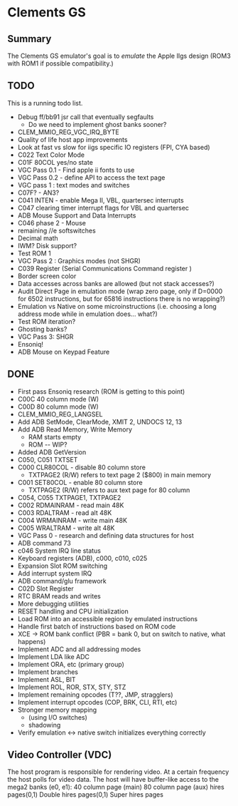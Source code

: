 # Clements GS

## Summary

The Clements GS emulator's goal is to *emulate* the Apple IIgs design (ROM3
with ROM1 if possible compatibility.)


## TODO

This is a running todo list.

* Debug ff/bb91 jsr call that eventually segfaults
  * Do we need to implement ghost banks sooner?
* CLEM_MMIO_REG_VGC_IRQ_BYTE
* Quality of life host app improvements
* Look at fast vs slow for iigs specific IO registers (FPI, CYA based)
* C022 Text Color Mode
* C01F 80COL yes/no state
* VGC Pass 0.1 - Find apple ii fonts to use
* VGC Pass 0.2 - define API to access the text page
* VGC pass 1 : text modes and switches
* C07F? - AN3?
* C041 INTEN - enable Mega II, VBL, quartersec interrupts
* C047 clearing timer interrupt flags for VBL and quartersec
* ADB Mouse Support and Data Interrupts
* C046 phase 2 - Mouse
* remaining //e softswitches
* Decimal math
* IWM? Disk support?
* Test ROM 1
* VGC Pass 2 : Graphics modes (not SHGR)
* C039 Register (Serial Communications Command register )
* Border screen color
* Data accesses across banks are allowed (but not stack accesses?)
* Audit Direct Page in emulation mode (wrap zero page, only if D=0000 for 6502
  instructions, but for 65816 instructions there is no wrapping?)
* Emulation vs Native on some microinstructions (i.e. choosing a long address mode while in emulation does... what?)
* Test ROM iteration?
* Ghosting banks?
* VGC Pass 3: SHGR
* Ensoniq!
* ADB Mouse on Keypad Feature

## DONE

* First pass Ensoniq research (ROM is getting to this point)
* C00C 40 column mode (W)
* C00D 80 column mode (W)
* CLEM_MMIO_REG_LANGSEL
* Add ADB SetMode, ClearMode, XMIT 2, UNDOCS 12, 13
* Add ADB Read Memory, Write Memory
  * RAM starts empty
  * ROM -- WIP?
* Added ADB GetVersion
* C050, C051 TXTSET
* C000 CLR80COL - disable 80 column store
  * TXTPAGE2 (R/W) refers to text page 2 ($800) in main memory
* C001 SET80COL - enable 80 column store
  * TXTPAGE2 (R/W) refers to aux text page for 80 column
* C054, C055 TXTPAGE1, TXTPAGE2
* C002 RDMAINRAM - read main 48K
* C003 RDALTRAM - read alt 48K
* C004 WRMAINRAM - write main 48K
* C005 WRALTRAM - write alt 48K
* VGC Pass 0 - research and defining data structures for host
* ADB command 73
* c046 System IRQ line status
* Keyboard registers (ADB), c000, c010, c025
* Expansion Slot ROM switching
* Add interrupt system IRQ
* ADB command/glu framework
* C02D Slot Register
* RTC BRAM reads and writes
* More debugging utilities
* RESET handling and CPU initialization
* Load ROM into an accessible region by emulated instructions
* Handle first batch of instructions based on ROM code
* XCE -> ROM bank conflict (PBR = bank 0, but on switch to native, what happens)
* Implement ADC and all addressing modes
* Implement LDA like ADC
* Implement ORA, etc (primary group)
* Implement branches
* Implement ASL, BIT
* Implement ROL, ROR, STX, STY, STZ
* Implement remaining opcodes (T??, JMP, stragglers)
* Implement interrupt opcodes (COP, BRK, CLI, RTI, etc)
* Stronger memory mapping
  * (using I/O switches)
  * shadowing
* Verify emulation <-> native switch initializes everything correctly


## Video Controller (VDC)

The host program is responsible for rendering video.  At a certain frequency
the host polls for video data.   The host will have buffer-like access to the
mega2 banks (e0, e1):
  40 column page (main)
  80 column page (aux)
  hires pages(0,1)
  Double hires pages(0,1)
  Super hires pages

